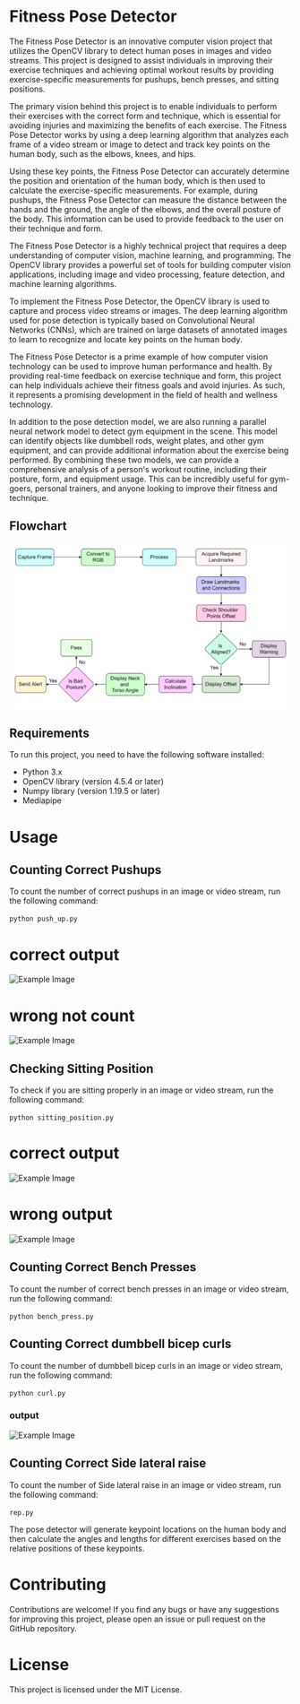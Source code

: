 # Fitness Pose Detector
The Fitness Pose Detector is an innovative computer vision project that utilizes the OpenCV library to detect human poses in images and video streams. This project is designed to assist individuals in improving their exercise techniques and achieving optimal workout results by providing exercise-specific measurements for pushups, bench presses, and sitting positions.

The primary vision behind this project is to enable individuals to perform their exercises with the correct form and technique, which is essential for avoiding injuries and maximizing the benefits of each exercise. The Fitness Pose Detector works by using a deep learning algorithm that analyzes each frame of a video stream or image to detect and track key points on the human body, such as the elbows, knees, and hips.

Using these key points, the Fitness Pose Detector can accurately determine the position and orientation of the human body, which is then used to calculate the exercise-specific measurements. For example, during pushups, the Fitness Pose Detector can measure the distance between the hands and the ground, the angle of the elbows, and the overall posture of the body. This information can be used to provide feedback to the user on their technique and form.

The Fitness Pose Detector is a highly technical project that requires a deep understanding of computer vision, machine learning, and programming. The OpenCV library provides a powerful set of tools for building computer vision applications, including image and video processing, feature detection, and machine learning algorithms.

To implement the Fitness Pose Detector, the OpenCV library is used to capture and process video streams or images. The deep learning algorithm used for pose detection is typically based on Convolutional Neural Networks (CNNs), which are trained on large datasets of annotated images to learn to recognize and locate key points on the human body.

The Fitness Pose Detector is a prime example of how computer vision technology can be used to improve human performance and health. By providing real-time feedback on exercise technique and form, this project can help individuals achieve their fitness goals and avoid injuries. As such, it represents a promising development in the field of health and wellness technology.

In addition to the pose detection model, we are also running a parallel neural network model to detect gym equipment in the scene. This model can identify objects like dumbbell rods, weight plates, and other gym equipment, and can provide additional information about the exercise being performed. By combining these two models, we can provide a comprehensive analysis of a person's workout routine, including their posture, form, and equipment usage. This can be incredibly useful for gym-goers, personal trainers, and anyone looking to improve their fitness and technique.

## Flowchart
![Example Image](workflow.png "This is an example image.")
## Requirements
To run this project, you need to have the following software installed:

- Python 3.x
- OpenCV library (version 4.5.4 or later)
- Numpy library (version 1.19.5 or later)
- Mediapipe

# Usage
## Counting Correct Pushups
To count the number of correct pushups in an image or video stream, run the following command:

``` python push_up.py ```
# correct output

![Example Image](pushup_output.png "This is an example image.")

# wrong not count
![Example Image](incorrect_output.png "This is an example image.")
## Checking Sitting Position
To check if you are sitting properly in an image or video stream, run the following command:

``` python sitting_position.py ```

# correct output

![Example Image](good_sitting_position.png "This is an example image.")

# wrong output
![Example Image](bad_sitting_position.png "This is an example image.")

## Counting Correct Bench Presses
To count the number of correct bench presses in an image or video stream, run the following command:

``` python bench_press.py ```

## Counting Correct dumbbell bicep curls
To count the number of dumbbell bicep curls in an image or video stream, run the following command:

``` python curl.py ```
### output

![Example Image](./output/curl.gif "This is an example image.")
## Counting Correct Side lateral raise
To count the number of Side lateral raise in an image or video stream, run the following command:

``` rep.py ```

The pose detector will generate keypoint locations on the human body and then calculate the angles and lengths for different exercises based on the relative positions of these keypoints.


# Contributing
Contributions are welcome! If you find any bugs or have any suggestions for improving this project, please open an issue or pull request on the GitHub repository.

# License
This project is licensed under the MIT License.
